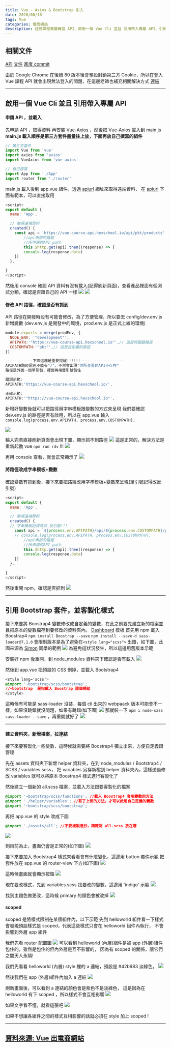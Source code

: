```yaml
---
title: Vue - Axios & Bootstrap 引入
date: 2020/08/10
tags: Vue
categories: 電商網站
description: 註冊課程專屬練習 API、啟用一個 Vue Cli 並且 引用帶入專屬 API、引用 Bootstrap 套件，並客製化樣式
---
```


## 相關文件

[API](https://vue-course-api.hexschool.io/)
[文件](https://github.com/hexschool/vue-course-api-wiki/wiki)
[進度 commit](https://github.com/hexschool/vue-course-api-wiki/wiki/%E9%80%B2%E5%BA%A6-Commit)

由於 Google Chrome 在後續 80 版本後會預設封鎖第三方 Cookie，所以在登入 Vue 課程 API 就會出現無法登入的問題，在這邊老師也補充相關解決方式
[連結](https://paper.dropbox.com/doc/Vue-API-28OrjdvBouPMjspZUM7h7)

<!--more-->

---

## 啟用一個 Vue Cli 並且 引用帶入專屬 API

#### 申請 API ，並載入

先申請 API ，取得資料
再安裝 [Vue-Axios](https://www.npmjs.com/package/vue-axios) ，然後把 Vue-Axios 載入到 main.js
**main.js 載入順序是第三方套件盡量往上放，下面再放自己撰寫的組件**

```javascript
// 第三方套件
import Vue from 'vue'
import axios from 'axios'
import VueAxios from 'vue-axios'

// 自己撰寫
import App from './App'
import router from './router'
```

main.js 載入後到 app.vue 組件，透過 [apiurl](https://github.com/hexschool/vue-course-api-wiki/wiki/%E5%AE%A2%E6%88%B6%E8%B3%BC%E7%89%A9-%5B%E5%85%8D%E9%A9%97%E8%AD%89%5D) 網址來取得遠端資料，
在 [apiurl](https://github.com/hexschool/vue-course-api-wiki/wiki/%E5%AE%A2%E6%88%B6%E8%B3%BC%E7%89%A9-%5B%E5%85%8D%E9%A9%97%E8%AD%89%5D) 下面有範本，可以直接取用

```javascript
<script>
export default {
  name: 'App',

  // 取得遠端資料
  created() {
    const api = 'https://vue-course-api.hexschool.io/api/pkt/products'
        //api申請的路經
        //所申請的API path
        this.$http.get(api).then((response) => {
        console.log(response.data)
    })
  },

}
</script>
```

然後用 console 確認 API 資料有沒有載入(記得刷新頁面)，查看產品裡面有個測試分類，確認是否跟自己的 API 一樣
![](https://i.imgur.com/TU0kFnx.jpg)
![](https://i.imgur.com/wfOguTk.png)

#### 修改 API 路徑，確認是否有抓到

API 路徑在開發時段有可能會修改，為了方便管理，所以要去 config/dev.env.js 新增變數
(dev.env.js 是開發中的環境，prod.env.js 是正式上線的環境)

```javascript
module.exports = merge(prodEnv, {
  NODE_ENV: '"development"',
  APIPATH:'"https://vue-course-api.hexschool.io"',// 這是伺服器路徑
  COSTOMPATH:'"pkt"',// 這是自定義的路徑
})

------------下面這塊是重要提醒!!!!!!-------------------
APIPATH路經尾巴不能有"/"，不然會出現"你所查看的API不存在"
路徑是外面一個單引號，裡面再用雙引號包住

錯誤示範:
APIPATH:'https://vue-course-api.hexschool.io/',

正確示範:
APIPATH:'"https://vue-course-api.hexschool.io"',
```

新增好變數後就可以把路徑用字串模板跟變數的方式來呈現
我們要確認 dev.env.js 的路徑是否有啟用，所以在 app.vue 輸入
`console.log(process.env.APIPATH, process.env.COSTOMPATH);`

![](https://i.imgur.com/IZgZInK.png)

輸入完若直接刷新頁面會出現下圖，顯示抓不到路徑
![](https://i.imgur.com/Vof0WEE.png)
這是正常的，解決方法是重新起動 vue `npm run rdv` !!!
![](https://i.imgur.com/w2tbfNI.png)

再用 console 查看，就會正常顯示了
![](https://i.imgur.com/2d2UQDH.jpg)

#### 將路徑改成字串模板+變數

確認變數有抓到後，接下來要把路經改用字串模板+變數來呈現(單引號記得改反引號)

```javascript
<script>
export default {
  name: 'App',

  // 取得遠端資料
  created() {
  // 字串模板記得改成 反引號!!!
    const api = `${process.env.APIPATH}/api/${process.env.COSTOMPATH}/products`;
    // console.log(process.env.APIPATH, process.env.COSTOMPATH);
        //api申請的路經
        //所申請的API path
        this.$http.get(api).then((response) => {
        console.log(response.data)
    })
  },

}
</script>
```

然後重開 npm，確認是否抓到
![](https://i.imgur.com/fEYr4jg.png)

---

## 引用 Bootstrap 套件，並客製化樣式

接下來要將 Boostrap4 變數修改成自定義的變數，在此之前要先建立新的檔案並且把原本的變數檔存到要修改的資料夾內。
[Dashboard](https://getbootstrap.com/docs/4.1/examples/dashboard/) 模板
首先用 npm 載入 Boostrap4
`npm install Boostrap --save`
`npm install --save-d sass-loader@7.1.0`
會限制版本是為了避免在`<style lang="scss">` 出錯，如下圖，此圖來源為 [Simon](https://courses.hexschool.com/courses/670031/lectures/11949315) 同學的範例
![](https://i.imgur.com/I9aSB6O.png)
為避免這狀況發生，所以這邊用舊版本示範

安裝好 npm 後重開，到 node_modules 資料夾下確認是否有載入
![](https://i.imgur.com/8tQvaXh.jpg)

然後到 app.vue 把預設的 CSS 刪掉，並載入 Bootstrap4

```css
<style lang='scss'>
@import '~bootstrap/scss/bootstrap';
//~bootstrap  是指載入 Boostrap 這個模組
</style>
```

這時候有可能是 sass-loader 沒裝，每個 cli 出來的 webpaack 版本可能會不一樣，如果沒跳錯就沒問題，如果有跳錯(如下圖)
![](https://i.imgur.com/2W5i1QM.png)
那就裝一下 `npm i node-sass sass-loader --save` ，再重開就好了
![](https://i.imgur.com/syXb01r.png)

---

#### 建立資料夾，新增檔案，拉連結

接下來要客製化一些變數，這時候就需要將 Boostrap4 獨立出來，方便自定義跟管理

先在 assets 資料夾下新增 helper 資料夾，在到 node_modules / Bootstrap4 / SCSS / variables.scss，
把 variables 另存新檔到 helper 資料夾內，這樣透過修改 variables 就可以將原本 Boostrap4 樣式進行客製化了

然後建立一個新的 all.scss 檔案，並載入方法跟要客製化的檔案

```css
@import '~bootstrap/scss/functions'; //載入 Boostrap4 套用變數的方法
@import './helper/variables'; //有了上面的方法，才可以啟用自己定義的變數
@import '~bootstrap/scss/bootstrap';
```

再把 app.vue 的 style 改成下圖

```css
@import './assets/all'; //不要複製造抄，請確認 all.scss 放在哪
```

![](https://i.imgur.com/mRuU4rM.png)

到目前為止，畫面仍會是正常的(如下圖)
![](https://i.imgur.com/CAGku7A.png)

接下來要加入 Bootstrap4 樣式來看看會有什麼變化，這邊用 button 套件示範
把套件放在 app.vue 的 router-view 下方(如下圖)
![](https://i.imgur.com/Ca4wTqY.png)

這時候畫面就會顯示按鈕
![](https://i.imgur.com/m1Di9ip.png)

現在要改樣式，先到 variables.scss 找要改的變數，這邊用 'indigo' 示範
![](https://i.imgur.com/WvcRvjk.png)

找到主題色做更改，這時候 primary 的顏色會被改掉
![](https://i.imgur.com/3ulBYv5.png)

#### scoped

scoped 是將樣式限制在某個組件內，以下示範
先到 helloworld 組件看一下樣式會發現預設樣式是 scoped，代表這些樣式只會在 helloworld 組件內執行，
不會影響到外層 app 組件

我們先看 router 配置圖
![](https://i.imgur.com/hqibtwT.png)
可以看到 helloworld (內層)組件是被 app (外層)組件包住的，雖然是包住的但內外層是互不影響的，
因為有 scoped 的關係，讓它們之間天人永隔!

我們先看看 helloworld (內層) style 裡的 a 連結，預設是 #42b983 淡綠色，
![](https://i.imgur.com/stg9J3z.png)

然後我們在 app (外層)組件內加入 a 連結
![](https://i.imgur.com/BnAwgQe.png)

刷新畫面後，可以看到 a 連結的顏色會是紫色不是淡綠色，
這是因為在 helloworld 有下 scoped ，所以樣式不會互相影響
![](https://i.imgur.com/9Sv6Su8.png)

如果文字看不懂，就看這張吧
![](https://i.imgur.com/izM4poR.png)

如果不想讓各組件之間的樣式互相影響的話就必須在 style 加上 scoped !

---

## [資料來源: Vue 出電商網站](https://courses.hexschool.com/courses/670031/lectures/11949315)
